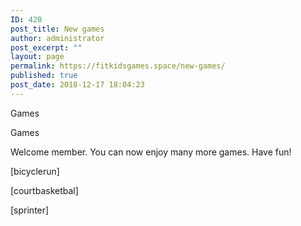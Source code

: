 ```yaml
---
ID: 420
post_title: New games
author: administrator
post_excerpt: ""
layout: page
permalink: https://fitkidsgames.space/new-games/
published: true
post_date: 2018-12-17 18:04:23
---
```

<!-- wp:paragraph -->
<p>Games</p>
<!-- /wp:paragraph -->

<!-- wp:paragraph -->
<p>Games</p>
<!-- /wp:paragraph -->

<!-- wp:paragraph -->
<p>Welcome member. You can now enjoy many more games. Have fun!</p>
<!-- /wp:paragraph -->

<!-- wp:paragraph -->
<p>[bicyclerun]</p>
<!-- /wp:paragraph -->

<!-- wp:paragraph -->
<p>[courtbasketbal]</p>
<!-- /wp:paragraph -->

<!-- wp:paragraph -->
<p>[sprinter]</p>
<!-- /wp:paragraph -->